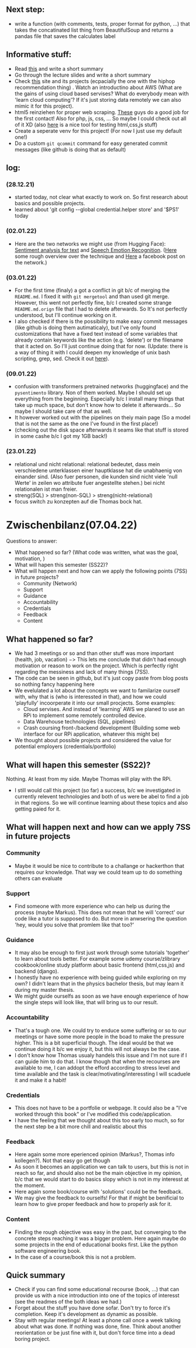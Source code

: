 ## Next step:
- write a function (with comments, tests, proper format for python, ...) that takes the concatinated list thing from BeautifulSoup and returns a pandas file that saves the calculates label
## Informative stuff:
- Read [this](https://www.astera.com/type/blog/what-is-data-warehousing/) and write a short summary
- Go through the lecture slides and write a short summary
- Check [this](https://www.dataengineering.academy/pipeline-data-engineering-academy-blog/the-data-engineering-portfolio-project) site and its projects (ecpacially the one with the hiphop recommendation thing)
. Watch an introductino about AWS (What are the gains of using cloud based servises? What do everybody mean with 'learn cloud computing'? If it's just storing data remotely we can also mimic it for this project).
- html5 reinziehen for proper web scraping. [These](https://www.w3schools.com/) guys do a good job for the first contact! Also for php, js, css, ... So maybe I could check out all of it XD (also [here](https://codepen.io/) is a nice tool for testing html,css,js stuff)
- Create a seperate venv for this project! (For now I just use my default one!)
- Do a custom `git qcommit` command for easy generated commit messages (like github is doing that as default)

## log:
### (28.12.21) 
- started today, not clear what exactly to work on. So first research about basics and possible projects. 
- learned about 'git config --global credential.helper store' and '$PS1' today
### (02.01.22)
- Here are the two networks we might use (from Hugging Face): [Sentiment analysis for text](https://huggingface.co/finiteautomata/bertweet-base-sentiment-analysis) and [Speech Emotion Recognition](https://huggingface.co/finiteautomata/bertweet-base-sentiment-analysis). ([Here](file:///C:/Users/MONTAP~1/AppData/Local/Temp/kisang.pdf) some rough overview over the technique and [Here](https://ai.facebook.com/blog/wav2vec-20-learning-the-structure-of-speech-from-raw-audio/) a facebook post on the network.)
### (03.01.22)
- For the first time (finaly) a got a conflict in git b/c of merging the `README.md`. I fixed it with `git mergetool` and than used git merge. However, this went not perfectly fine, b/c I created some strange `README.md.orign` file that I had to delete afterwards. So It's not perfectly understood, but I'll continue working on it.
- I also checked if there is the possibility to make easy commit messages (like github is doing them autimaticaly), but I've only found customizations that have a fixed text instead of some variables that already contain keywords like the action (e.g. 'delete') or the filename that it acted on. So I'll just continue doing that for now. (Update: there is a way of thing it with I could deepen my knowledge of unix bash scripting, grep, sed. Check it out [here](https://stackoverflow.com/questions/35010953/how-to-automatically-generate-commit-message)).
### (09.01.22)
- confusion with transformers pretrained networks (huggingface) and the `pysentimento` library. Non of them worked. Maybe I should set up everything from the beginning. Especially b/c I install many things that take up much space, but don't know how to delete it afterwards... So maybe I should take care of that as well. 
- It however worked out with the pipelines on theiy main page (So a model that is not the same as the one I've found in the first place!)
- (checking out the disk space afterwards it seams like that stuff is stored in some cashe b/c I got my 1GB back!)
### (23.01.22)
- relational und nicht relational: relational bedeutet, dass mein verschiedene unterklassen einer hauptklasse hat die unabhaenig von einander sind. (Also fuer personen, die kunden sind nicht viele 'null Werte' in zeilen wo attribute fuer angestellte stehen.) bei nicht relationalen ist man freier. 
- streng(SQL) > streng(non-SQL) > streng(nicht-relational) 
- focus switch zu konzepten auf die Thomas bock hat.

# Zwischenbilanz(07.04.22)
Questions to answer:
- What happened so far? (What code was written, what was the goal, motivation, )
- What will hapen this semester (SS22)?
- What will happen next and how can we apply the following points (7SS) in future projects?
	- Community (Network)
	- Support
	- Guidance
	- Accountability
	- Credentials
	- Feedback
	- Content

## What happened so far?
- We had 3 meetings or so and than other stuff was more important (health, job, vacation) $->$ This lets me conclude that didn't had enough motivation or reason to work on the project. Which is perfectly right regarding the messiness and lack of many things (7SS).
- The code can be seen in github, but it's just copy paste from blog posts so nothing fancy happening here
- We evelulated a lot about the concepts we want to familarize ourself with, why that is (who is interessted in that), and how we could 'playfully' incoorperate it into our small procjects. Some examples:
	- Cloud servises. And instead of 'learning' AWS we planed to use an RPi to implement some remotely controlled device. 
	- Data Warehouse technologies (SQL, pipelines)
	- Crash coursing front-/backend development (Building some web interface for our RPi application, whatever this might be)
- We thought about possible projects and considered the value for potential employers (credentials/portfolio)

## What will hapen this semester (SS22)?
Nothing. At least from my side. Maybe Thomas will play with the RPi. 
- I still would call this project (so far) a success, b/c we investigated in currently relevent technologies and both of us were be abel to find a job in that regions. So we will continue learning about these topics and also getting paied for it. 

## What will happen next and how can we apply 7SS in future projects
### Community 
- Maybe it would be nice to contribute to a challange or hackerthon that requires our knowledge. That way we could team up to do something others can evaluate
### Support
- Find someone with more experience who can help us during the process (maybe Markus). This does not mean that he will 'correct' our code like a tutor is supposed to do. But more in anwsering the question 'hey, would you solve that promlem like that too?' 
### Guidance
- It may also be enough to first just work through some tutorials 'together' to learn about tools better. For example some udemy course/zlibrary cookbook/online study platform about basic frontend (html,css,js) and backend (django). 
- I honestly have no experience with being guided while exploring on my own? I didn't learn that in the physics bachelor thesis, but may learn it during my master thesis. 
- We might guide ourselfs as soon as we have enough experience of how the single steps will look like, that will bring us to our result.
### Accountability
- That's a tough one. We could try to enduce some suffering or so to our meetings or have some more people in the boad to make the pressure higher. This is a bit superficial though. The ideal would be that we continue doing it b/c we enjoy it, but this will not always be the case. 
- I don't know how Thomas usualy handels this issue and I'm not sure if I can guide him to do that. I know though that when the recourses are available to me,  I can addopt the efford according to stress level and time available and the task is clear/motivating/interessting I will scaduele it and make it a habit!
### Credentials
- This does not have to be a portfolie or webpage. It could also be a "I've worked through this book" or I've modified this code/application.
- I have the feeling that we thought about this too early too much, so for the next step be a bit more chill and realistic about this
### Feedback
- Here again some more eperienced opinion (Markus?, Thomas info kollegen?). Not that easy go get though
- As soon it becomes an application we can talk to users, but this is not in reach so far, and should also not be the main objective in my opinion, b/c that we would start to do basics slopy which is not in my interesst at the moment. 
- Here again some book/course with 'solutions' could be the feedback. 
- We may give the feedback to ourselfs! For that if might be benificial to learn how to give proper feedback and how to properly ask for it.
### Content
- Finding the rough objective was easy in the past, but converging to the concrete steps reaching it was a bigger problem. Here again maybe do some projects in the end of educational books first.  Like the python software engineering book.
- In the case of a course/book this is not a problem. 
## Quick summary 
- Check if you can find some educational recourse (book, ...) that can provide us with a nice introduction into one of the topics of interesst (see the readmes of the both ideas we had.)
- Forget about the stuff you have done sofar. Don't try to force it's completion. Keep it's development as dynamic as possible. 
- Stay with regular meetings! At least a phone call once a week talking about what was done. If nothing was done, fine. Think about another reorientation or be just fine with it, but don't force time into a dead boring project. 
